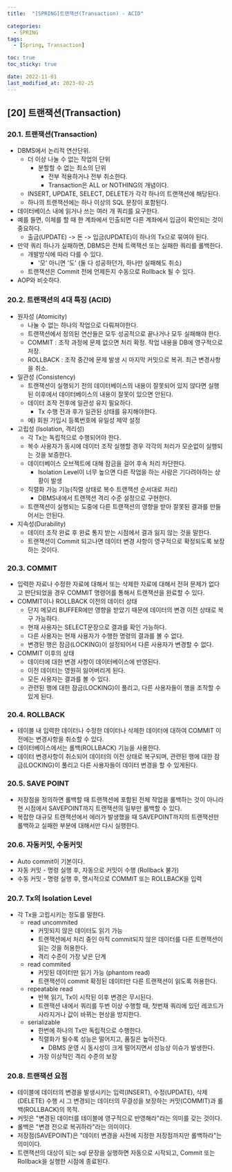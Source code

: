 ```yaml
---
title:  "[SPRING]트랜잭션(Transaction) - ACID"

categories:
  - SPRING
tags:
  - [Spring, Transaction]

toc: true
toc_sticky: true

date: 2022-11-01
last_modified_at: 2023-02-25
---
```

[20] 트랜잭션(Transaction)
---
### 20.1. 트랜잭션(Transaction)

- DBMS에서 논리적 연산단위.
  - 더 이상 나눌 수 없는 작업의 단위
    - 분할할 수 없는 최소의 단위
      - 전부 적용하거나 전부 취소한다.
      - Transaction은 ALL or NOTHING의 개념이다.
  - INSERT, UPDATE, SELECT, DELETE가 각각 하나의 트랜잭션에 해당된다.
  - 하나의 트랜잭션에는 하나 이상의 SQL 문장이 포함된다.
- 데이터베이스 내에 읽거나 쓰는 여러 개 쿼리를 요구한다.
- 예를 들면, 이체를 할 때 한 계좌에서 인출되면 다른 계좌에서 입금이 확인되는 것이 중요하다.
  - 출금(UPDATE) -> 돈 -> 입금(UPDATE)이 하나의 Tx으로 묶여야 된다.
- 만약 쿼리 하나가 실패하면, DBMS은 전체 트랙잭션 또는 실패한 쿼리를 롤백한다.
  - 개발방식에 따라 다를 수 있다.
    - '모' 아니면 '도' (둘 다 성공하던가, 하나만 실패해도 취소)
  - 트랜잭션은 Commit 전에 언제든지 수동으로 Rollback 될 수 있다.
- AOP와 비슷하다.

### 20.2. 트랜잭션의 4대 특징 (ACID)

- 원자성 (Atomicity)
  - 나눌 수 없는 하나의 작업으로 다뤄져야한다.
  - 트랜잭션에서 정의된 연산들은 모두 성공적으로 끝나거나 모두 실패해야 한다.
  - COMMIT : 조작 과정에 문제 없으면 처리 확정. 작업 내용을 DB에 영구적으로 저장.
  - ROLLBACK : 조작 중간에 문제 발생 시 마지막 커밋으로 복귀. 최근 변경사항을 취소.
- 일관성 (Consistency)
  - 트랜잭션이 실행되기 전의 데이터베이스의 내용이 잘못되어 있지 않다면 실행된 이후에서 데이터베이스의 내용이 잘못이 있으면 안된다.
  - 데이터 조작 전후에 일관성 유지 필요하다.
    - Tx 수행 전과 후가 일관된 상태를 유지해야한다.
  - 예) 회원 가입시 등록번호에 유일성 제약 설정
- 고립성 (Isolation, 격리성)
  - 각 Tx는 독립적으로 수행되어야 한다.
  - 복수 사용자가 동시에 데이터 조작 실행할 경우 각각의 처리가 모순없이 실행되는 것을 보증한다.
  - 데이터베이스 오브젝트에 대해 잠금을 걸어 후속 처리 차단한다.
    - Isolation Level이 너무 높으면 다른 작업을 하는 사람은 기다려야하는 상황이 발생
  - 직렬화 가능 기능(직렬 상태로 복수 트랜잭션 순서대로 처리)
    - DBMS내에서 트랜잭션 격리 수준 설정으로 구현한다.
  - 트랜잭션이 실행되는 도중에 다른 트랜잭션의 영향을 받아 잘못된 결과를 만들어서는 안된다.
- 지속성(Durability)
  - 데이터 조작 완료 후 완료 통지 받는 시점에서 결과 잃지 않는 것을 말한다.
  - 트랜잭션이 Commit 되고나면 데이터 변경 사항이 영구적으로 확정되도록 보장하는 것이다.

### 20.3. COMMIT

- 입력한 자료나 수정한 자료에 대해서 또는 삭제한 자료에 대해서 전혀 문제가 없다고 판단되었을 경우 COMMIT 명령어를 통해서 트랜잭션을 완료할 수 있다.
- COMMIT이나 ROLLBACK 이전의 데이터 상태
  - 단지 메모리 BUFFER에만 영향을 받았기 때문에 데이터의 변경 이전 상태로 복구 가능하다.
  - 현재 사용자는 SELECT문장으로 결과를 확인 가능하다.
  - 다른 사용자는 현재 사용자가 수행한 명령의 결과를 볼 수 없다.
  - 변경된 행은 잠금(LOCKING)이 설정되어서 다른 사용자가 변경할 수 없다.
- COMMIT 이후의 상태
  - 데이터에 대한 변경 사항이 데이터베이스에 반영된다.
  - 이전 데이터는 영원히 잃어버리게 된다.
  - 모든 사용자는 결과를 볼 수 있다.
  - 관련된 행에 대한 잠금(LOCKING)이 풀리고, 다른 사용자들이 행을 조작할 수 있게 된다.

### 20.4. ROLLBACK

- 테이블 내 입력한 데이터나 수정한 데이터나 삭제한 데이터에 대하여 COMMIT 이전에는 변경사항을 취소할 수 있다.
- 데이터베이스에서는 롤백(ROLLBACK) 기능을 사용한다.
- 데이터 변경사항이 취소되어 데이터의 이전 상태로 복구되며, 관련된 행에 대한 잠금(LOCKING)이 풀리고 다른 사용자들이 데이터 변경을 할 수 있게된다.

### 20.5. SAVE POINT

- 저장점을 정의하면 롤백할 때 트랜잭션에 포함된 전체 작업을 롤백하는 것이 아니라 현 시점에서 SAVEPOINT까지 트랜잭션의 일부만 롤백할 수 있다.
- 복잡한 대규모 트랜잭션에서 에러가 발생했을 때 SAVEPOINT까지의 트랜잭션만 롤백하고 실패한 부분에 대해서만 다시 실행한다.

### 20.6. 자동커밋, 수동커밋

- Auto commit이 기본이다.
- 자동 커밋 - 명령 실행 후, 자동으로 커밋이 수행 (Rollback 불가)
- 수동 커밋 - 명령 실행 후, 명시적으로 COMMIT 또는 ROLLBACK을 입력

### 20.7. Tx의 Isolation Level

- 각 Tx을 고립시키는 정도를 말한다.
  - read uncommited
    - 커밋되지 않은 데이터도 읽기 가능
    - 트랜잭션에서 처리 중인 아직 commit되지 않은 데이터를 다른 트랜잭션이 읽는 것을 허용한다.
    - 격리 수준이 가장 낮은 단계
  - read commited
    - 커밋된 데이터만 읽기 가능 (phantom read)
    - 트랜잭션이 commit 확정된 데이터만 다른 트랜잭션이 읽도록 허용한다.
  - repeatable read
    - 반복 읽기, Tx이 시작된 이후 변경은 무시된다.
    - 트랜잭션 내에서 쿼리를 두번 이상 수행할 때, 첫번재 쿼리에 있던 레코드가 사라지거나 값이 바뀌는 현상을 방지한다.
  - serializable
    - 한번에 하나의 Tx만 독립적으로 수행한다.
    - 직렬화가 될수록 성능은 떨어지고, 품질은 높아진다.
      - DBMS 운영 시 동시성이 크게 떨어지면서 성능상 이슈가 발생한다.
    - 가장 이상적인 격리 수준의 보장

### 20.8. 트랜잭션 요점

- 테이블에 데이터의 변경을 발생시키는 입력(INSERT), 수정(UPDATE), 삭제(DELETE) 수행 시 그 변경되는 데이터의 무결성을 보장하는 커밋(COMMIT)과 롤백(ROLLBACK)의 목적.
- 커밋은 "변경된 데이터를 테이블에 영구적으로 반영해라"라는 의미를 갖는 것이다.
- 롤백은 "변경 전으로 복귀하라"라는 의미이다.
- 저장점(SAVEPOINT)은 "데이터 변경을 사전에 지정한 저장점까지만 롤백하라"는 의미이다.
- 트랜잭션의 대상이 되는 sql 문장을 실행하면 자동으로 시작되고, Commit 또는 Rollback을 실행한 시점에 종료된다.